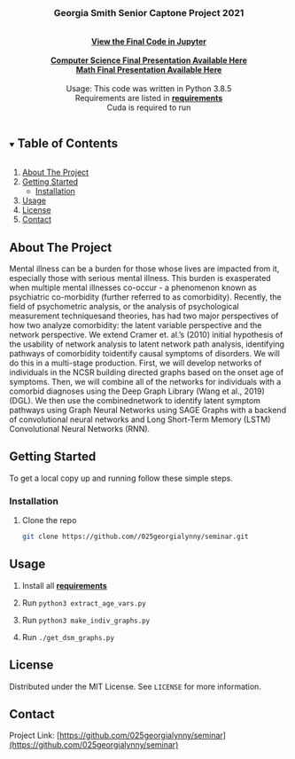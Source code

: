 
<br />
<p align="center">
  <a href="https://github.com//025georgialynny/seminar">
  </a>

  <h3 align="center">Georgia Smith Senior Captone Project 2021</h3>

  <p align="center">
    <br />
    <a href="https://github.com//025georgialynny/seminar/present.ipynb"><strong>View the Final Code in Jupyter</strong></a>
    <br />
      <br />
    <a href="https://docs.google.com/presentation/d/1A_M0flqeaVUBLYcDWxXpWqazK4LhR_cObaeh_lXm0Ao/edit?usp=sharing"><strong>Computer Science Final Presentation Available Here</strong></a>
    <br />
  <a href="https://docs.google.com/presentation/d/1b-tgXKvQJHiyGRItjIMufUXBlAP4NWWIRbsRPORdlk8/edit?usp=sharing"><strong>Math Final Presentation Available Here</strong></a>
    <br />
    <br />
     Usage: This code was written in Python 3.8.5
    <br />
     Requirements are listed in <a href="/requirements"><strong>requirements</strong></a>
    <br />
     Cuda is required to run
  </p>
</p>



<!-- TABLE OF CONTENTS -->
<details open="open">
  <summary><h2 style="display: inline-block">Table of Contents</h2></summary>
  <ol>
    <li>
      <a href="#about-the-project">About The Project</a>
    </li>
    <li>
      <a href="#getting-started">Getting Started</a>
      <ul>
        <li><a href="#installation">Installation</a></li>
      </ul>
    </li>
    <li><a href="#usage">Usage</a></li>
    <li><a href="#license">License</a></li>
    <li><a href="#contact">Contact</a></li>
  </ol>
</details>



<!-- ABOUT THE PROJECT -->
## About The Project
Mental illness can be a burden for those whose lives are impacted from it, especially those with serious mental illness. This burden is exasperated when multiple mental illnesses co-occur - a phenomenon known as psychiatric co-morbidity (further referred to as comorbidity). Recently, the field of psychometric analysis,  or the analysis of psychological measurement techniquesand theories, has had two major perspectives of how two analyze comorbidity:  the latent variable perspective and the network perspective.  We extend Cramer et.  al.’s (2010) initial hypothesis of the usability of network analysis to latent network path analysis, identifying pathways of comorbidity toidentify causal symptoms of disorders. We will do this in a multi-stage production. First, we will develop networks of individuals in the NCSR building directed graphs based on the onset age of symptoms.  Then, we will combine all of the networks for individuals with a comorbid diagnoses using the Deep Graph Library (Wang et al., 2019) (DGL). We then use the combinednetwork to identify latent symptom pathways using Graph Neural Networks using SAGE Graphs with a backend of convolutional neural networks and Long Short-Term Memory (LSTM) Convolutional Neural Networks (RNN).

<!-- GETTING STARTED -->
## Getting Started 

To get a local copy up and running follow these simple steps.



### Installation

1. Clone the repo
   ```sh
   git clone https://github.com//025georgialynny/seminar.git
   ```




<!-- USAGE EXAMPLES -->
## Usage
1. Install all <a href="/requirements"><strong>requirements</strong></a>

2. Run ```python3 extract_age_vars.py```

3. Run ```python3 make_indiv_graphs.py```

4. Run ```./get_dsm_graphs.py```






<!-- LICENSE -->
## License

Distributed under the MIT License. See `LICENSE` for more information.



<!-- CONTACT -->
## Contact


Project Link: [https://github.com/025georgialynny/seminar](https://github.com/025georgialynny/seminar)
